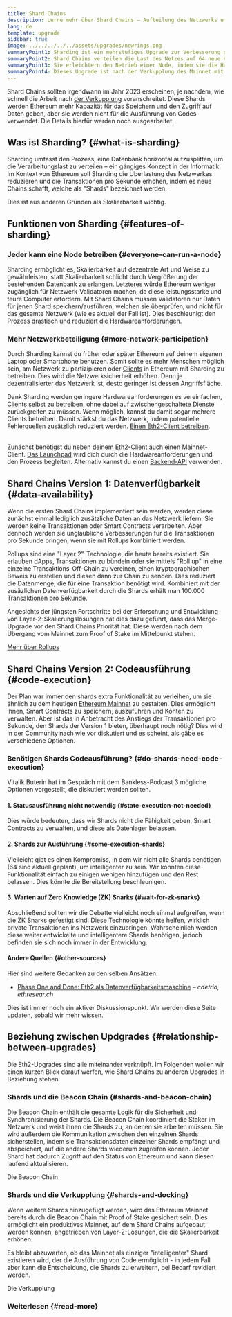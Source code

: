 ```yaml
---
title: Shard Chains
description: Lerne mehr über Shard Chains – Aufteilung des Netzwerks um Ethereum mehr Kapazität für Transaktionen zu verleihen und es leichter zum Laufen zu bringen.
lang: de
template: upgrade
sidebar: true
image: ../../../../../assets/upgrades/newrings.png
summaryPoint1: Sharding ist ein mehrstufiges Upgrade zur Verbesserung der Skalierbarkeit und Kapazität von Ethereum.
summaryPoint2: Shard Chains verteilen die Last des Netzes auf 64 neue Ketten.
summaryPoint3: Sie erleichtern den Betrieb einer Node, indem sie die Hardwareanforderungen niedrig halten.
summaryPoint4: Dieses Upgrade ist nach der Verkupplung des Mainnet mit der Beacon Chain geplant.
---
```


<UpgradeStatus dateKey="page-upgrades-shards-date">
    Shard Chains sollten irgendwann im Jahr 2023 erscheinen, je nachdem, wie schnell die Arbeit nach <a href="/upgrades/merge/">der Verkupplung</a> voranschreitet. Diese Shards werden Ethereum mehr Kapazität für das Speichern und den Zugriff auf Daten geben, aber sie werden nicht für die Ausführung von Codes verwendet. Die Details hierfür werden noch ausgearbeitet.
</UpgradeStatus>

## Was ist Sharding? {#what-is-sharding}

Sharding umfasst den Prozess, eine Datenbank horizontal aufzusplitten, um die Verarbeitungslast zu verteilen – ein gängiges Konzept in der Informatik. Im Kontext von Ethereum soll Sharding die Überlastung des Netzwerkes reduzieren und die Transaktionen pro Sekunde erhöhen, indem es neue Chains schafft, welche als "Shards" bezeichnet werden.

Dies ist aus anderen Gründen als Skalierbarkeit wichtig.

## Funktionen von Sharding {#features-of-sharding}

### Jeder kann eine Node betreiben {#everyone-can-run-a-node}

Sharding ermöglicht es, Skalierbarkeit auf dezentrale Art und Weise zu gewährleisten, statt Skalierbarkeit schlicht durch Vergrößerung der bestehenden Datenbank zu erlangen. Letzteres würde Ethereum weniger zugänglich für Netzwerk-Validatoren machen, da diese leistungsstarke und teure Computer erfordern. Mit Shard Chains müssen Validatoren nur Daten für jenen Shard speichern/ausführen, welchen sie überprüfen, und nicht für das gesamte Netzwerk (wie es aktuell der Fall ist). Dies beschleunigt den Prozess drastisch und reduziert die Hardwareanforderungen.

### Mehr Netzwerkbeteiligung {#more-network-participation}

Durch Sharding kannst du früher oder später Ethereum auf deinem eigenen Laptop oder Smartphone benutzen. Somit sollte es mehr Menschen möglich sein, am Netzwerk zu partizipieren oder [Clients](/developers/docs/nodes-and-clients/) in Ethereum mit Sharding zu betreiben. Dies wird die Netzwerksicherheit erhöhen. Denn je dezentralisierter das Netzwerk ist, desto geringer ist dessen Angriffsfläche.

Dank Sharding werden geringere Hardwareanforderungen es vereinfachen, [Clients](/developers/docs/nodes-and-clients/) selbst zu betreiben, ohne dabei auf zwischengeschaltete Dienste zurückgreifen zu müssen. Wenn möglich, kannst du damit sogar mehrere Clients betreiben. Damit stärkst du das Netzwerk, indem potentielle Fehlerquellen zusätzlich reduziert werden. [Einen Eth2-Client betreiben](/upgrades/get-involved/).

<br />

<InfoBanner isWarning={true}>
  Zunächst benötigst du neben deinem Eth2-Client auch einen Mainnet-Client. <a href="https://launchpad.ethereum.org" target="_blank">Das Launchpad</a> wird dich durch die Hardwareanforderungen und den Prozess begleiten. Alternativ kannst du einen <a href="/developers/docs/apis/backend/#available-libraries">Backend-API</a> verwenden.
</InfoBanner>

## Shard Chains Version 1: Datenverfügbarkeit {#data-availability}

Wenn die ersten Shard Chains implementiert sein werden, werden diese zunächst einmal lediglich zusätzliche Daten an das Netzwerk liefern. Sie werden keine Transaktionen oder Smart Contracts verarbeiten. Aber dennoch werden sie unglaubliche Verbesserungen für die Transaktionen pro Sekunde bringen, wenn sie mit Rollups kombiniert werden.

Rollups sind eine "Layer 2"-Technologie, die heute bereits existiert. Sie erlauben dApps, Transaktionen zu bündeln oder sie mittels "Roll up" in eine einzelne Transaktions-Off-Chain zu vereinen, einen kryptographischen Beweis zu erstellen und diesen dann zur Chain zu senden. Dies reduziert die Datenmenge, die für eine Transaktion benötigt wird. Kombiniert mit der zusäzlichen Datenverfügbarkeit durch die Shards erhält man 100.000 Transaktionen pro Sekunde.

<InfoBanner isWarning={false}>
  Angesichts der jüngsten Fortschritte bei der Erforschung und Entwicklung von Layer-2-Skalierungslösungen hat dies dazu geführt, dass das Merge-Upgrade vor den Shard Chains Priorität hat. Diese werden nach dem Übergang vom Mainnet zum Proof of Stake im Mittelpunkt stehen.

[Mehr über Rollups](/developers/docs/scaling/#rollups)
</InfoBanner>

## Shard Chains Version 2: Codeausführung {#code-execution}

Der Plan war immer den shards extra Funktionalität zu verleihen, um sie ähnlich zu dem heutigen [Ethereum Mainnet](/glossary/#mainnet) zu gestalten. Dies ermöglicht ihnen, Smart Contracts zu speichern, auszuführen und Konten zu verwalten. Aber ist das in Anbetracht des Anstiegs der Transaktionen pro Sekunde, den Shards der Version 1 bieten, überhaupt noch nötig? Dies wird in der Community nach wie vor diskutiert und es scheint, als gäbe es verschiedene Optionen.

### Benötigen Shards Codeausführung? {#do-shards-need-code-execution}

Vitalik Buterin hat im Gespräch mit dem Bankless-Podcast 3 mögliche Optionen vorgestellt, die diskutiert werden sollten.

<YouTube id="-R0j5AMUSzA" start="5841" />

#### 1. Statusausführung nicht notwendig {#state-execution-not-needed}

Dies würde bedeuten, dass wir Shards nicht die Fähigkeit geben, Smart Contracts zu verwalten, und diese als Datenlager belassen.

#### 2. Shards zur Ausführung {#some-execution-shards}

Vielleicht gibt es einen Kompromiss, in dem wir nicht alle Shards benötigen (64 sind aktuell geplant), um intelligenter zu sein. Wir könnten diese Funktionalität einfach zu einigen wenigen hinzufügen und den Rest belassen. Dies könnte die Bereitstellung beschleunigen.

#### 3. Warten auf Zero Knowledge (ZK) Snarks {#wait-for-zk-snarks}

Abschließend sollten wir die Debatte vielleicht noch einmal aufgreifen, wenn die ZK Snarks gefestigt sind. Diese Technologie könnte helfen, wirklich private Transaktionen ins Netzwerk einzubringen. Wahrscheinlich werden diese weiter entwickelte und intelligentere Shards benötigen, jedoch befinden sie sich noch immer in der Entwicklung.

#### Andere Quellen {#other-sources}

Hier sind weitere Gedanken zu den selben Ansätzen:

- [Phase One and Done: Eth2 als Datenverfügbarkeitsmaschine](https://ethresear.ch/t/phase-one-and-done-eth2-as-a-data-availability-engine/5269/8) – _cdetrio, ethresear.ch_

Dies ist immer noch ein aktiver Diskussionspunkt. Wir werden diese Seite updaten, sobald wir mehr wissen.

## Beziehung zwischen Updgrades {#relationship-between-upgrades}

Die Eth2-Upgrades sind alle miteinander verknüpft. Im Folgenden wollen wir einen kurzen Blick darauf werfen, wie Shard Chains zu anderen Upgrades in Beziehung stehen.

### Shards und die Beacon Chain {#shards-and-beacon-chain}

Die Beacon Chain enthält die gesamte Logik für die Sicherheit und Synchronisierung der Shards. Die Beacon Chain koordiniert die Staker im Netzwerk und weist ihnen die Shards zu, an denen sie arbeiten müssen. Sie wird außerdem die Kommunikation zwischen den einzelnen Shards sicherstellen, indem sie Transaktionsdaten einzelner Shards empfängt und abspeichert, auf die andere Shards wiederum zugreifen können. Jeder Shard hat dadurch Zugriff auf den Status von Ethereum und kann diesen laufend aktualisieren.

<ButtonLink to="/upgrades/beacon-chain/">Die Beacon Chain</ButtonLink>

### Shards und die Verkupplung {#shards-and-docking}

Wenn weitere Shards hinzugefügt werden, wird das Ethereum Mainnet bereits durch die Beacon Chain mit Proof of Stake gesichert sein. Dies ermöglicht ein produktives Mainnet, auf dem Shard Chains aufgebaut werden können, angetrieben von Layer-2-Lösungen, die die Skalierbarkeit erhöhen.

Es bleibt abzuwarten, ob das Mainnet als einziger "intelligenter" Shard existieren wird, der die Ausführung von Code ermöglicht - in jedem Fall aber kann die Entscheidung, die Shards zu erweitern, bei Bedarf revidiert werden.

<ButtonLink to="/upgrades/merge/">Die Verkupplung</ButtonLink>

<Divider />

### Weiterlesen {#read-more}

<ShardChainsList />
